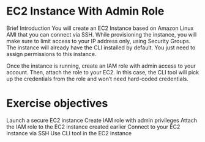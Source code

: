 # EC2 Instance With Admin Role
Brief Introduction
You will create an EC2 Instance based on Amazon Linux AMI that you can connect via SSH. While provisioning the instance, you will make sure to limit access to your IP address only, using Security Groups. The instance will already have the CLI installed by default. You just need to assign permissions to this instance.

Once the instance is running, create an IAM role with admin access to your account. Then, attach the role to your EC2. In this case, the CLI tool will pick up the credentials from the role and won’t need hard-coded credentials.

# Exercise objectives

Launch a secure EC2 instance
Create IAM role with admin privileges
Attach the IAM role to the EC2 instance created earlier
Connect to your EC2 instance via SSH
Use CLI tool in the EC2 instance
